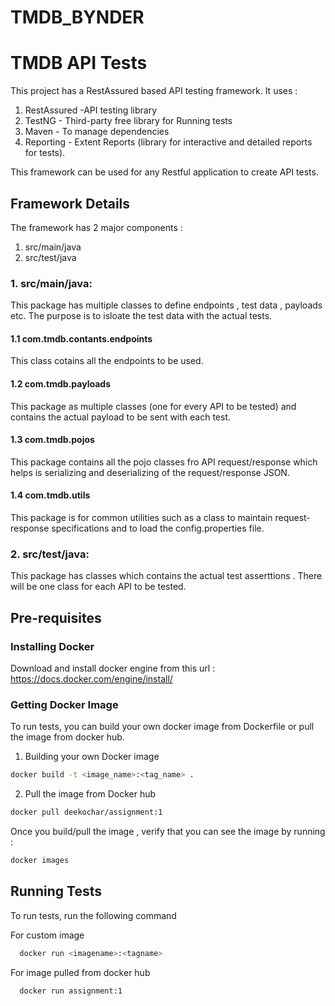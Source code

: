 # TMDB_BYNDER

# TMDB API Tests

This project has a RestAssured based API testing framework. It uses :
1. RestAssured -API testing library
2. TestNG - Third-party free library for Running tests
3. Maven - To manage dependencies
3. Reporting - Extent Reports (library for interactive and detailed reports for tests).

This framework can be used for any Restful application to create API tests.

## Framework Details
The framework has 2 major components :
1. src/main/java
2. src/test/java

### 1. src/main/java:
This package has multiple classes to define endpoints , test data , payloads etc. The purpose is to isloate the test data with the actual tests.

#### 1.1 com.tmdb.contants.endpoints

This class cotains all the endpoints to be used.

#### 1.2 com.tmdb.payloads

This package as multiple classes (one for every API to be tested) and contains the actual payload to be sent with each test.

#### 1.3 com.tmdb.pojos

This package contains all the pojo classes fro API request/response which helps is serializing and deserializing of the request/response JSON.

#### 1.4 com.tmdb.utils

This package is for common utilities such as a class to maintain request-response specifications and to load the config.properties file.

### 2. src/test/java:
This package has classes which contains the actual test asserttions . There will be one class for each API to be tested.
## Pre-requisites

### Installing Docker
Download and install docker engine from this url : https://docs.docker.com/engine/install/

### Getting Docker Image
To run tests, you can build your own docker image from Dockerfile or pull the image from docker hub.

1. Building your own Docker image

```bash
docker build -t <image_name>:<tag_name> . 
```

2. Pull the image from Docker hub


```bash
docker pull deekochar/assignment:1
```

Once you build/pull the image , verify that you can see the image by running :

```bash
docker images
```
## Running Tests

To run tests, run the following command

For custom image
```bash
  docker run <imagename>:<tagname>
```

For image pulled from docker hub
```bash
  docker run assignment:1
```
